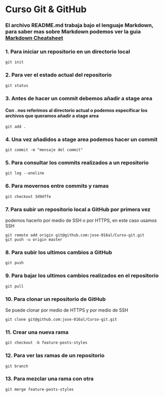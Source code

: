 # Curso Git & GitHub

### El archivo README.md trabaja bajo el lenguaje Markdown, para saber mas sobre Markdown podemos ver la guia [Markdown Cheatsheet](https://github.com/adam-p/markdown-here/wiki/Markdown-Cheatsheet "Markdown Cheatsheet")

### 1. Para iniciar un repositorio en un directorio local
```
git init
```
### 2. Para ver el estado actual del repositorio
```
git status
```
### 3. Antes de hacer un commit debemos añadir a stage area
#### Con . nos referimos al directorio actual o podemos especificar los archivos que queramos añadir a stage area 
```
git add . 
```
### 4. Una vez añadidos a stage area podemos hacer un commit 
```
git commit -m "mensaje del commit"
```
### 5. Para consultar los commits realizados a un repositorio 
```
git log --oneline
```
### 6. Para movernos entre commits y ramas
```
git checkout 3d9dffe
```
### 7. Para subir un repositorio local a GitHub por primera vez
podemos hacerlo por medio de SSH o por HTTPS, en este caso usamos SSH
```
git remote add origin git@github.com:jose-016al/Curso-git.git
git push -u origin master
```
### 8. Para subir los ultimos cambios a GitHub 
```
git push
```
### 9. Para bajar los ultimos cambios realizados en el repositorio
```
git pull
```
### 10. Para clonar un repositorio de GitHub 
Se puede clonar por medio de HTTPS y por medio de SSH
```
git clone git@github.com:jose-016al/Curso-git.git
```
### 11. Crear una nueva rama
```
git checkout -b feature-posts-styles
```
### 12. Para ver las ramas de un repositorio
```
git branch
```
### 13. Para mezclar una rama con otra
```
git merge feature-posts-styles
```